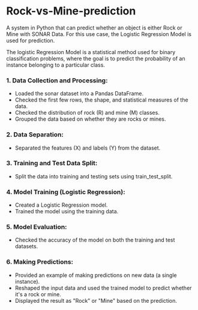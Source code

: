 # Rock-vs-Mine-prediction
A system in Python that can predict whether an object is either Rock or Mine with SONAR Data. For this use case, the Logistic Regression Model is used for prediction.

The logistic Regression Model is a statistical method used for binary classification problems, where the goal is to predict the probability of an instance belonging to a particular class.



### 1. Data Collection and Processing:

  - Loaded the sonar dataset into a Pandas DataFrame.
  - Checked the first few rows, the shape, and statistical measures of the data.
  - Checked the distribution of rock (R) and mine (M) classes.
  - Grouped the data based on whether they are rocks or mines.

### 2. Data Separation:

  - Separated the features (X) and labels (Y) from the dataset.

### 3. Training and Test Data Split:

  - Split the data into training and testing sets using train_test_split.

### 4. Model Training (Logistic Regression):

  - Created a Logistic Regression model.
  - Trained the model using the training data.

### 5. Model Evaluation:

  - Checked the accuracy of the model on both the training and test datasets.

### 6. Making Predictions:

  - Provided an example of making predictions on new data (a single instance).
  - Reshaped the input data and used the trained model to predict whether it's a rock or mine.
  - Displayed the result as "Rock" or "Mine" based on the prediction.
